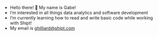 - Hello there! 👋 My name is Gabe! 
- I’m interested in all things data analytics and software development
- I’m currently learning how to read and write basic code while working with Shipt!
- My email is ghilliard@shipt.com 


<!---
ghilliard/ghilliard is a ✨ special ✨ repository because its `README.md` (this file) appears on your GitHub profile.
You can click the Preview link to take a look at your changes.
--->
